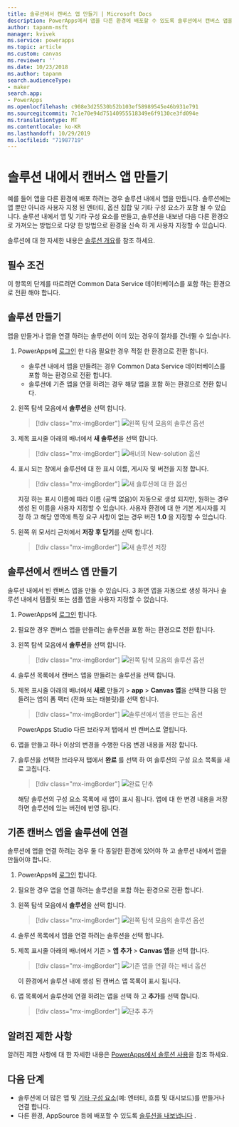 ```yaml
---
title: 솔루션에서 캔버스 앱 만들기 | Microsoft Docs
description: PowerApps에서 앱을 다른 환경에 배포할 수 있도록 솔루션에서 캔버스 앱을 만듭니다.
author: tapanm-msft
manager: kvivek
ms.service: powerapps
ms.topic: article
ms.custom: canvas
ms.reviewer: ''
ms.date: 10/23/2018
ms.author: tapanm
search.audienceType:
- maker
search.app:
- PowerApps
ms.openlocfilehash: c908e3d25530b52b103ef58989545e46b931e791
ms.sourcegitcommit: 7c1e70e94d75140955518349e6f9130ce3fd094e
ms.translationtype: MT
ms.contentlocale: ko-KR
ms.lasthandoff: 10/29/2019
ms.locfileid: "71987719"
---
```

# <a name="create-a-canvas-app-from-within-a-solution"></a>솔루션 내에서 캔버스 앱 만들기

예를 들어 앱을 다른 환경에 배포 하려는 경우 솔루션 내에서 앱을 만듭니다. 솔루션에는 앱 뿐만 아니라 사용자 지정 된 엔터티, 옵션 집합 및 기타 구성 요소가 포함 될 수 있습니다. 솔루션 내에서 앱 및 기타 구성 요소를 만들고, 솔루션을 내보낸 다음 다른 환경으로 가져오는 방법으로 다양 한 방법으로 환경을 신속 하 게 사용자 지정할 수 있습니다.

솔루션에 대 한 자세한 내용은 [솔루션 개요](../common-data-service/solutions-overview.md)를 참조 하세요.

## <a name="prerequisite"></a>필수 조건

이 항목의 단계를 따르려면 Common Data Service 데이터베이스를 포함 하는 환경으로 전환 해야 합니다.

## <a name="create-a-solution"></a>솔루션 만들기

앱을 만들거나 앱을 연결 하려는 솔루션이 이미 있는 경우이 절차를 건너뛸 수 있습니다.

1. PowerApps에 [로그인](https://web.powerapps.com?utm_source=padocs&utm_medium=linkinadoc&utm_campaign=referralsfromdoc) 한 다음 필요한 경우 적절 한 환경으로 전환 합니다.

    - 솔루션 내에서 앱을 만들려는 경우 Common Data Service 데이터베이스를 포함 하는 환경으로 전환 합니다.
    - 솔루션에 기존 앱을 연결 하려는 경우 해당 앱을 포함 하는 환경으로 전환 합니다.

1. 왼쪽 탐색 모음에서 **솔루션**을 선택 합니다.

    > [!div class="mx-imgBorder"]
    > ![왼쪽 탐색 모음의 솔루션 옵션](./media/add-app-solution/left-nav.png "왼쪽 탐색 모음의 솔루션 옵션")

1. 제목 표시줄 아래의 배너에서 **새 솔루션**을 선택 합니다.

    > [!div class="mx-imgBorder"]
    > ![배너의 New-solution 옵션](./media/add-app-solution/banner-new-solution.png "배너의 New-solution 옵션")

1. 표시 되는 창에서 솔루션에 대 한 표시 이름, 게시자 및 버전을 지정 합니다.

    > [!div class="mx-imgBorder"]
    > ![새 솔루션에 대 한 옵션](./media/add-app-solution/configure-new-solution.png "새 솔루션에 대 한 옵션")

    지정 하는 표시 이름에 따라 이름 (공백 없음)이 자동으로 생성 되지만, 원하는 경우 생성 된 이름을 사용자 지정할 수 있습니다. 사용자 환경에 대 한 기본 게시자를 지정 하 고 해당 영역에 특정 요구 사항이 없는 경우 버전 **1.0** 을 지정할 수 있습니다.

1. 왼쪽 위 모서리 근처에서 **저장 후 닫기**를 선택 합니다.

    > [!div class="mx-imgBorder"]
    > ![새 솔루션 저장](./media/add-app-solution/save-new-solution.png "새 솔루션 저장")

## <a name="create-a-canvas-app-in-a-solution"></a>솔루션에서 캔버스 앱 만들기

솔루션 내에서 빈 캔버스 앱을 만들 수 있습니다. 3 화면 앱을 자동으로 생성 하거나 솔루션 내에서 템플릿 또는 샘플 앱을 사용자 지정할 수 없습니다.

1. PowerApps에 [로그인](https://web.powerapps.com?utm_source=padocs&utm_medium=linkinadoc&utm_campaign=referralsfromdoc) 합니다.

1. 필요한 경우 캔버스 앱을 만들려는 솔루션을 포함 하는 환경으로 전환 합니다.

1. 왼쪽 탐색 모음에서 **솔루션**을 선택 합니다.

    > [!div class="mx-imgBorder"]
    > ![왼쪽 탐색 모음의 솔루션 옵션](./media/add-app-solution/left-nav.png "왼쪽 탐색 모음의 솔루션 옵션")

1. 솔루션 목록에서 캔버스 앱을 만들려는 솔루션을 선택 합니다.

1. 제목 표시줄 아래의 배너에서 **새로** 만들기  > **app**  > **Canvas 앱**을 선택한 다음 만들려는 앱의 폼 팩터 (전화 또는 태블릿)를 선택 합니다.

    > [!div class="mx-imgBorder"]
    > ![솔루션에서 앱을 만드는 옵션](./media/add-app-solution/new-option.png "솔루션에서 앱을 만드는 옵션")

    PowerApps Studio 다른 브라우저 탭에서 빈 캔버스로 열립니다.

1. 앱을 만들고 하나 이상의 변경을 수행한 다음 변경 내용을 저장 합니다.

1. 솔루션을 선택한 브라우저 탭에서 **완료** 를 선택 하 여 솔루션의 구성 요소 목록을 새로 고칩니다.

    > [!div class="mx-imgBorder"]
    > ![완료 단추](./media/add-app-solution/done-button.png "완료 단추")

    해당 솔루션의 구성 요소 목록에 새 앱이 표시 됩니다. 앱에 대 한 변경 내용을 저장 하면 솔루션에 있는 버전에 반영 됩니다.

## <a name="link-an-existing-canvas-app-to-a-solution"></a>기존 캔버스 앱을 솔루션에 연결

솔루션에 앱을 연결 하려는 경우 둘 다 동일한 환경에 있어야 하 고 솔루션 내에서 앱을 만들어야 합니다.

1. PowerApps에 [로그인](https://web.powerapps.com?utm_source=padocs&utm_medium=linkinadoc&utm_campaign=referralsfromdoc) 합니다.

1. 필요한 경우 앱을 연결 하려는 솔루션을 포함 하는 환경으로 전환 합니다.

1. 왼쪽 탐색 모음에서 **솔루션**을 선택 합니다.

    > [!div class="mx-imgBorder"]
    > ![왼쪽 탐색 모음의 솔루션 옵션](./media/add-app-solution/left-nav.png "왼쪽 탐색 모음의 솔루션 옵션")

1. 솔루션 목록에서 앱을 연결 하려는 솔루션을 선택 합니다.

1. 제목 표시줄 아래의 배너에서 기존  > **앱** **추가**  > **Canvas 앱**을 선택 합니다.

    > [!div class="mx-imgBorder"]
    > ![기존 앱을 연결 하는 배너 옵션](./media/add-app-solution/add-existing.png "기존 앱을 연결 하는 배너 옵션")

    이 환경에서 솔루션 내에 생성 된 캔버스 앱 목록이 표시 됩니다.

1. 앱 목록에서 솔루션에 연결 하려는 앱을 선택 하 고 **추가**를 선택 합니다.

    > [!div class="mx-imgBorder"]
    > ![단추 추가](./media/add-app-solution/add-button.png "단추 추가")

## <a name="known-limitations"></a>알려진 제한 사항

알려진 제한 사항에 대 한 자세한 내용은 [PowerApps에서 솔루션 사용](../common-data-service/use-solution-explorer.md#known-limitations)을 참조 하세요. 

## <a name="next-steps"></a>다음 단계

- 솔루션에 더 많은 앱 및 [기타 구성 요소](../common-data-service/use-solution-explorer.md)(예: 엔터티, 흐름 및 대시보드)를 만들거나 연결 합니다.
- 다른 환경, AppSource 등에 배포할 수 있도록 [솔루션을 내보냅니다](../common-data-service/import-update-export-solutions.md) .
